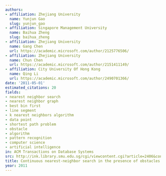 ```yaml
---
authors:
- affiliation: Zhejiang University
  name: Yunjun Gao
  slug: yunjun_gao
- affiliation: Singapore Management University
  name: Baihua Zheng
  slug: baihua_zheng
- affiliation: Zhejiang University
  name: Gang Chen
  url: https://academic.microsoft.com/author/2125776506/
- affiliation: Zhejiang University
  name: Chun Chen
  url: https://academic.microsoft.com/author/2151411149/
- affiliation: City University Of Hong Kong
  name: Qing Li
  url: https://academic.microsoft.com/author/2490701366/
date: '2011-05-01'
estimated_citations: 20
fields:
- nearest neighbor search
- nearest neighbor graph
- best bin first
- line segment
- k nearest neighbors algorithm
- data point
- shortest path problem
- obstacle
- algorithm
- pattern recognition
- computer science
- artificial intelligence
in: ACM Transactions on Database Systems
src: http://ink.library.smu.edu.sg/cgi/viewcontent.cgi?article=2406&context=sis_research
title: Continuous nearest-neighbor search in the presence of obstacles
year: 2011
---
```

